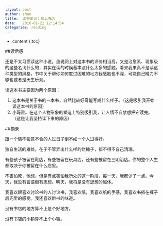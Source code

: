 ```yaml
---
layout: post
author: zhao
title:  读书笔记：岛上书店
date:   2016-01-22 12:14:54
categories: reading
---
```


* content
{:toc}

##读后感

还是不太习惯读这种小说，虽说网上对这本书的评价相当高，又是治愈系、现象级的这些名词什么的，其实在读的时候基本没什么太多的感触。看来我果真不是读这种类型的风格，书中关于帮你如何度过困难的地方我感触也不深，可能自己精力不够也或者是天生乐观。

读这本书主要因为两个原因：

1. 这本书是关于书的一本书，自然比较好奇能写成什么样子。（这是吸引我开始读这本书的原因）
2. 小玛雅。在这个人物形象的塑造上特别吸引我，让人情不自禁想把它读完。（这是让我坚持读下来的原因）

##摘录

跟一个情不投意不合的人过日子倒不如一个人过得好。

独自生活的难处，在于不管弄出什么样的烂摊子，都不得不自己清理。

有些孩子被留在鞋店，有些被留在玩具店，还有些被留在三明治店。你的整个人生都取决于你被留在什么店里。

不害怕死，他想，但是有点害怕我所处的这一阶段，每一天，我都少了一点。今天，我没有言语但有思想，明天，我将是没有思想的躯体。

我喜欢跟喜欢讨论书的人讨论书，我喜欢纸，我喜欢纸的手感，我喜欢书插在裤子后兜里的感觉。我还喜欢新书的味道。

没有书店的地方算不上是个好地方。

没有书店的小镇算不上个小镇。